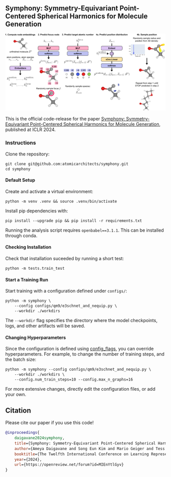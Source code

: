 ## Symphony: Symmetry-Equivariant Point-Centered Spherical Harmonics for Molecule Generation

![A high-level overview of Symphony.](cover.png)

This is the official code-release for the paper [Symphony: Symmetry-Equivariant Point-Centered Spherical Harmonics for Molecule Generation](https://openreview.net/forum?id=MIEnYtlGyv), published at ICLR 2024.

### Instructions

Clone the repository:

```shell
git clone git@github.com:atomicarchitects/symphony.git
cd symphony
```

#### Default Setup
Create and activate a virtual environment:

```shell
python -m venv .venv && source .venv/bin/activate
```

Install pip dependencies with:

```shell
pip install --upgrade pip && pip install -r requirements.txt
```

Running the analysis script requires `openbabel==3.1.1`. This can be installed through conda.


#### Checking Installation
Check that installation suceeded by running a short test:

```shell
python -m tests.train_test
```

#### Start a Training Run 
Start training with a configuration defined
under `configs/`:

```shell
python -m symphony \
    --config configs/qm9/e3schnet_and_nequip.py \
    --workdir ./workdirs
```

The `--workdir` flag specifies the directory where the
model checkpoints, logs, and other artifacts will be saved.

#### Changing Hyperparameters

Since the configuration is defined using
[config_flags](https://github.com/google/ml_collections/tree/master#config-flags),
you can override hyperparameters.
For example, to change the number of training
steps, and the batch size:

```shell
python -m symphony --config configs/qm9/e3schnet_and_nequip.py \
    --workdir ./workdirs \
    --config.num_train_steps=10 --config.max_n_graphs=16
```

For more extensive changes, directly edit the configuration files,
or add your own.


## Citation

Please cite our paper if you use this code!

```bibtex
@inproceedings{
    daigavane2024symphony,
    title={Symphony: Symmetry-Equivariant Point-Centered Spherical Harmonics for Molecule Generation},
    author={Ameya Daigavane and Song Eun Kim and Mario Geiger and Tess Smidt},
    booktitle={The Twelfth International Conference on Learning Representations},
    year={2024},
    url={https://openreview.net/forum?id=MIEnYtlGyv}
}
```
